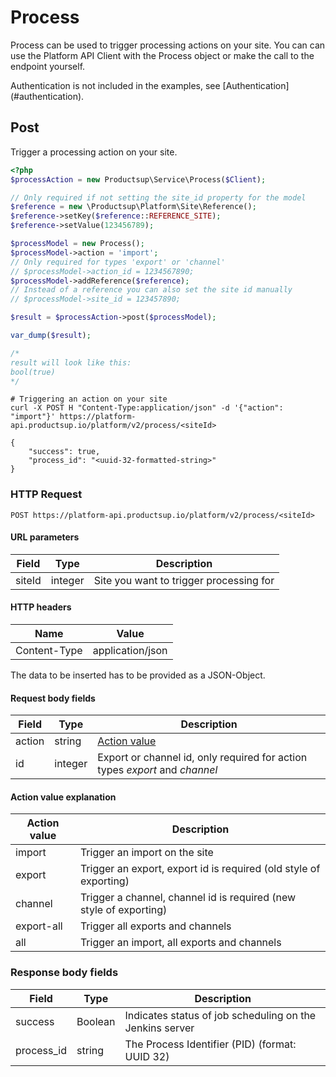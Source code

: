 # Process
Process can be used to trigger processing actions on your site. You can can use 
the Platform API Client with the Process object or make the call to the endpoint
yourself.
<aside class="info">Authentication is not included in the examples, see [Authentication](#authentication).</aside>

## Post
Trigger a processing action on your site.

```php
<?php
$processAction = new Productsup\Service\Process($Client);

// Only required if not setting the site_id property for the model
$reference = new \Productsup\Platform\Site\Reference();
$reference->setKey($reference::REFERENCE_SITE);
$reference->setValue(123456789); 

$processModel = new Process();
$processModel->action = 'import';
// Only required for types 'export' or 'channel'
// $processModel->action_id = 1234567890;
$processModel->addReference($reference);
// Instead of a reference you can also set the site id manually
// $processModel->site_id = 123457890;

$result = $processAction->post($processModel);

var_dump($result);

/*
result will look like this:
bool(true)
*/
```

```shell
# Triggering an action on your site
curl -X POST H "Content-Type:application/json" -d '{"action": "import"}' https://platform-api.productsup.io/platform/v2/process/<siteId>
```
    
```shell    
{
    "success": true,
    "process_id": "<uuid-32-formatted-string>"
}
```
### HTTP Request

`POST https://platform-api.productsup.io/platform/v2/process/<siteId>`

#### URL parameters
Field | Type | Description
------ | -------- | --------------
siteId | integer | Site you want to trigger processing for

#### HTTP headers
Name | Value
--- | ---
Content-Type | application/json

The data to be inserted has to be provided as a JSON-Object.

#### Request body fields
Field | Type | Description
------ | -------- | --------------
action | string | [Action value](#process-request-action)
id | integer | Export or channel id, only required for action types _export_ and _channel_

#### <a name="process-request-action"></a> Action value explanation
Action value | Description
------ | ------
import | Trigger an import on the site
export | Trigger an export, export id is required (old style of exporting)
channel | Trigger a channel, channel id is required (new style of exporting)
export-all | Trigger all exports and channels
all | Trigger an import, all exports and channels

### Response body fields
Field | Type | Description
------ | -------- | --------------
success | Boolean | Indicates status of job scheduling on the Jenkins server
process_id | string | The Process Identifier (PID) (format: UUID 32)
